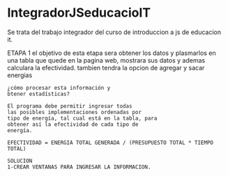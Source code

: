 # IntegradorJSeducacioIT
Se trata del trabajo integrador del curso de introduccion a js de educacion it.

ETAPA 1 
    el objetivo de esta etapa sera obtener los datos y plasmarlos en una tabla 
    que quede en la pagina web, mostrara sus datos y ademas calculara la efectividad.
    tambien tendra la opcion de agregar y sacar energias 

    ¿cómo procesar esta información y
    btener estadísticas?

    El programa debe permitir ingresar todas
    las posibles implementaciones ordenadas por
    tipo de energía, tal cual está en la tabla, para
    obtener así la efectividad de cada tipo de
    energía.

    EFECTIVIDAD = ENERGIA TOTAL GENERADA / (PRESUPUESTO TOTAL * TIEMPO TOTAL)

    SOLUCION 
    1-CREAR VENTANAS PARA INGRESAR LA INFORMACION. 
